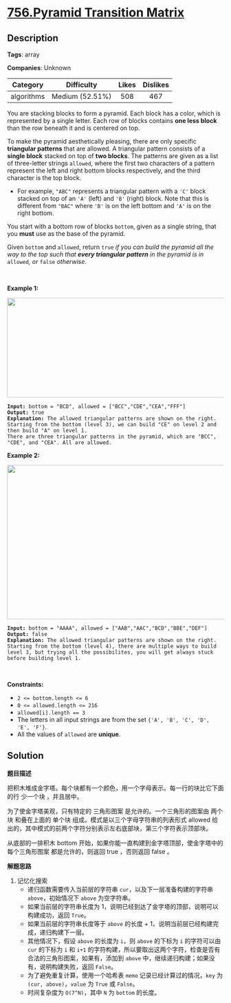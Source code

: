 # [756.Pyramid Transition Matrix](https://leetcode.com/problems/pyramid-transition-matrix/description/)

## Description

**Tags**: array

**Companies**: Unknown

|  Category  |   Difficulty    | Likes | Dislikes |
| :--------: | :-------------: | :---: | :------: |
| algorithms | Medium (52.51%) |  508  |   467    |

<p>You are stacking blocks to form a pyramid. Each block has a color, which is represented by a single letter. Each row of blocks contains <strong>one less block</strong> than the row beneath it and is centered on top.</p>
<p>To make the pyramid aesthetically pleasing, there are only specific <strong>triangular patterns</strong> that are allowed. A triangular pattern consists of a <strong>single block</strong> stacked on top of <strong>two blocks</strong>. The patterns are given&nbsp;as a list of&nbsp;three-letter strings <code>allowed</code>, where the first two characters of a pattern represent the left and right bottom blocks respectively, and the third character is the top block.</p>
<ul>
  <li>For example, <code>&quot;ABC&quot;</code> represents a triangular pattern with a <code>&#39;C&#39;</code> block stacked on top of an <code>&#39;A&#39;</code> (left) and <code>&#39;B&#39;</code> (right) block. Note that this is different from <code>&quot;BAC&quot;</code> where <code>&#39;B&#39;</code> is on the left bottom and <code>&#39;A&#39;</code> is on the right bottom.</li>
</ul>
<p>You start with a bottom row of blocks <code>bottom</code>, given as a single string, that you <strong>must</strong> use as the base of the pyramid.</p>
<p>Given <code>bottom</code> and <code>allowed</code>, return <code>true</code><em> if you can build the pyramid all the way to the top such that <strong>every triangular pattern</strong> in the pyramid is in </em><code>allowed</code><em>, or </em><code>false</code><em> otherwise</em>.</p>
<p>&nbsp;</p>
<p><strong class="example">Example 1:</strong></p>
<img alt="" src="https://assets.leetcode.com/uploads/2021/08/26/pyramid1-grid.jpg" style="width: 600px; height: 232px;" />
<pre><code><strong>Input:</strong> bottom = &quot;BCD&quot;, allowed = [&quot;BCC&quot;,&quot;CDE&quot;,&quot;CEA&quot;,&quot;FFF&quot;]
<strong>Output:</strong> true
<strong>Explanation:</strong> The allowed triangular patterns are shown on the right.
Starting from the bottom (level 3), we can build &quot;CE&quot; on level 2 and then build &quot;A&quot; on level 1.
There are three triangular patterns in the pyramid, which are &quot;BCC&quot;, &quot;CDE&quot;, and &quot;CEA&quot;. All are allowed.</code></pre>
<p><strong class="example">Example 2:</strong></p>
<img alt="" src="https://assets.leetcode.com/uploads/2021/08/26/pyramid2-grid.jpg" style="width: 600px; height: 359px;" />
<pre><code><strong>Input:</strong> bottom = &quot;AAAA&quot;, allowed = [&quot;AAB&quot;,&quot;AAC&quot;,&quot;BCD&quot;,&quot;BBE&quot;,&quot;DEF&quot;]
<strong>Output:</strong> false
<strong>Explanation:</strong> The allowed triangular patterns are shown on the right.
Starting from the bottom (level 4), there are multiple ways to build level 3, but trying all the possibilites, you will get always stuck before building level 1.</code></pre>
<p>&nbsp;</p>
<p><strong>Constraints:</strong></p>
<ul>
  <li><code>2 &lt;= bottom.length &lt;= 6</code></li>
  <li><code>0 &lt;= allowed.length &lt;= 216</code></li>
  <li><code>allowed[i].length == 3</code></li>
  <li>The letters in all input strings are from the set <code>{&#39;A&#39;, &#39;B&#39;, &#39;C&#39;, &#39;D&#39;, &#39;E&#39;, &#39;F&#39;}</code>.</li>
  <li>All the values of <code>allowed</code> are <strong>unique</strong>.</li>
</ul>

## Solution

**题目描述**

把积木堆成金字塔。每个块都有一个颜色，用一个字母表示。每一行的块比它下面的行 少一个块 ，并且居中。

为了使金字塔美观，只有特定的 三角形图案 是允许的。一个三角形的图案由 两个块 和叠在上面的 单个块 组成。模式是以三个字母字符串的列表形式 allowed 给出的，其中模式的前两个字符分别表示左右底部块，第三个字符表示顶部块。

从底部的一排积木 bottom 开始，如果你能一直构建到金字塔顶部，使金字塔中的 每个三角形图案 都是允许的，则返回 true ，否则返回 false 。

**解题思路**

1. 记忆化搜索
   - 递归函数需要传入当前层的字符串 `cur`，以及下一层准备构建的字符串 `above`，初始情况下 `above` 为空字符串。
   - 如果当前层的字符串长度为 1，说明已经到达了金字塔的顶部，说明可以构建成功，返回 `True`。
   - 如果当前层的字符串长度等于 `above` 的长度 + 1，说明当前层已经构建完成，递归构建下一层。
   - 其他情况下，假设 `above` 的长度为 `i`，则 `above` 的下标为 `i` 的字符可以由 `cur` 的下标为 `i` 和 `i+1` 的字符构建，所以要取出这两个字符，检查是否有合法的三角形图案，如果有，添加到 `above` 中，继续递归构建；如果没有，说明构建失败，返回 `False`。
   - 为了避免重复计算，使用一个哈希表 `memo` 记录已经计算过的情况，`key` 为 `(cur, above)`，`value` 为 `True` 或 `False`。
   - 时间复杂度为 `O(7^N)`，其中 `N` 为 `bottom` 的长度。
